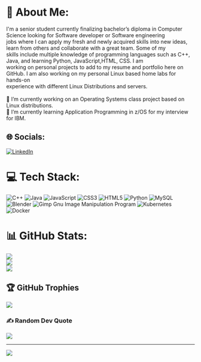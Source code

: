 # 💫 About Me:
I'm a senior student currently finalizing bachelor’s diploma in Computer Science looking for Software developer or Software engineering<br>jobs where I can apply my fresh and newly acquired skills into new ideas, learn from others and collaborate with a great team. Some of my<br>skills include multiple knowledge of programming languages such as C++, Java, and learning Python, JavaScript,HTML, CSS. I am<br>working on personal projects to add to my resume and portfolio here on GitHub. I am also working on my personal Linux based home labs for hands-on<br>experience with different Linux Distributions and servers.<br><br>🔭 I’m currently working on an Operating Systems class project based on Linux distributions.<br>🌱 I’m currently learning Application Programming in z/OS for my interview for IBM.


## 🌐 Socials:
[![LinkedIn](https://img.shields.io/badge/LinkedIn-%230077B5.svg?logo=linkedin&logoColor=white)](https://www.linkedin.com/in/luis-lopez92/) 

# 💻 Tech Stack:
![C++](https://img.shields.io/badge/c++-%2300599C.svg?style=for-the-badge&logo=c%2B%2B&logoColor=white) ![Java](https://img.shields.io/badge/java-%23ED8B00.svg?style=for-the-badge&logo=java&logoColor=white) ![JavaScript](https://img.shields.io/badge/javascript-%23323330.svg?style=for-the-badge&logo=javascript&logoColor=%23F7DF1E) ![CSS3](https://img.shields.io/badge/css3-%231572B6.svg?style=for-the-badge&logo=css3&logoColor=white) ![HTML5](https://img.shields.io/badge/html5-%23E34F26.svg?style=for-the-badge&logo=html5&logoColor=white) ![Python](https://img.shields.io/badge/python-3670A0?style=for-the-badge&logo=python&logoColor=ffdd54) ![MySQL](https://img.shields.io/badge/mysql-%2300f.svg?style=for-the-badge&logo=mysql&logoColor=white) ![Blender](https://img.shields.io/badge/blender-%23F5792A.svg?style=for-the-badge&logo=blender&logoColor=white) ![Gimp Gnu Image Manipulation Program](https://img.shields.io/badge/Gimp-657D8B?style=for-the-badge&logo=gimp&logoColor=FFFFFF) ![Kubernetes](https://img.shields.io/badge/kubernetes-%23326ce5.svg?style=for-the-badge&logo=kubernetes&logoColor=white) ![Docker](https://img.shields.io/badge/docker-%230db7ed.svg?style=for-the-badge&logo=docker&logoColor=white)
# 📊 GitHub Stats:
![](https://github-readme-stats.vercel.app/api?username=Luis-Lopez-Leon&theme=dark&hide_border=false&include_all_commits=true&count_private=true)<br/>
![](https://github-readme-streak-stats.herokuapp.com/?user=Luis-Lopez-Leon&theme=dark&hide_border=false)<br/>
![](https://github-readme-stats.vercel.app/api/top-langs/?username=Luis-Lopez-Leon&theme=dark&hide_border=false&include_all_commits=true&count_private=true&layout=compact)

## 🏆 GitHub Trophies
![](https://github-profile-trophy.vercel.app/?username=Luis-Lopez-Leon&theme=radical&no-frame=false&no-bg=false&margin-w=4)

### ✍️ Random Dev Quote
![](https://quotes-github-readme.vercel.app/api?type=vetical&theme=tokyonight)

---
[![](https://visitcount.itsvg.in/api?id=Luis-Lopez-Leon&icon=2&color=3)](https://visitcount.itsvg.in)

